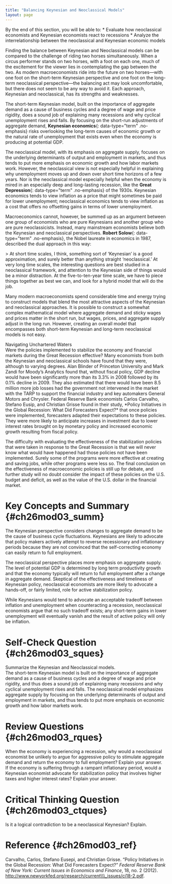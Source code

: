 ```yaml
---
title: "Balancing Keynesian and Neoclassical Models"
layout: page
---
```



<div data-type="abstract" markdown="1">
By the end of this section, you will be able to:
* Evaluate how neoclassical economists and Keynesian economists react to recessions
* Analyze the interrelationship between the neoclassical and Keynesian economic models

</div>

Finding the balance between Keynesian and Neoclassical models can be compared to the challenge of riding two horses simultaneously. When a circus performer stands on two horses, with a foot on each one, much of the excitement for the viewer lies in contemplating the gap between the two. As modern macroeconomists ride into the future on two horses—with one foot on the short-term Keynesian perspective and one foot on the long-term neoclassical perspective—the balancing act may look uncomfortable, but there does not seem to be any way to avoid it. Each approach, Keynesian and neoclassical, has its strengths and weaknesses.

The short-term Keynesian model, built on the importance of aggregate demand as a cause of business cycles and a degree of wage and price rigidity, does a sound job of explaining many recessions and why cyclical unemployment rises and falls. By focusing on the short-run adjustments of aggregate demand, **Keynesian economics**{: data-type="term" .no-emphasis} risks overlooking the long-term causes of economic growth or the natural rate of unemployment that exists even when the economy is producing at potential GDP.

The neoclassical model, with its emphasis on aggregate supply, focuses on the underlying determinants of output and employment in markets, and thus tends to put more emphasis on economic growth and how labor markets work. However, the neoclassical view is not especially helpful in explaining why unemployment moves up and down over short time horizons of a few years. Nor is the neoclassical model especially helpful when the economy is mired in an especially deep and long-lasting recession, like the **Great Depression**{: data-type="term" .no-emphasis} of the 1930s. Keynesian economics tends to view inflation as a price that might sometimes be paid for lower unemployment; neoclassical economics tends to view inflation as a cost that offers no offsetting gains in terms of lower unemployment.

Macroeconomics cannot, however, be summed up as an argument between one group of economists who are pure Keynesians and another group who are pure neoclassicists. Instead, many mainstream economists believe both the Keynesian and neoclassical perspectives. **Robert Solow**{: data-type="term" .no-emphasis}, the Nobel laureate in economics in 1987, described the dual approach in this way:

\> At short time scales, I think, something sort of ‘Keynesian’ is a good approximation, and surely better than anything straight ‘neoclassical.’ At very long time scales, the interesting questions are best studied in a neoclassical framework, and attention to the Keynesian side of things would be a minor distraction. At the five-to-ten-year time scale, we have to piece things together as best we can, and look for a hybrid model that will do the job.

Many modern macroeconomists spend considerable time and energy trying to construct models that blend the most attractive aspects of the Keynesian and neoclassical approaches. It is possible to construct a somewhat complex mathematical model where aggregate demand and sticky wages and prices matter in the short run, but wages, prices, and aggregate supply adjust in the long run. However, creating an overall model that encompasses both short-term Keynesian and long-term neoclassical models is not easy.

<div data-type="note" data-has-label="true" id="ch26mod03_bring" class="note economics bringhome" data-label="" markdown="1">
<div data-type="title" class="title">
Navigating Unchartered Waters
</div>
Were the policies implemented to stabilize the economy and financial markets during the Great Recession effective? Many economists from both the Keynesian and neoclassical schools have found that they were, although to varying degrees. Alan Blinder of Princeton University and Mark Zandi for Moody’s Analytics found that, without fiscal policy, GDP decline would have been significantly more than its 3.3% in 2008 followed by its 0.1% decline in 2009. They also estimated that there would have been 8.5 million more job losses had the government not intervened in the market with the TARP to support the financial industry and key automakers General Motors and Chrysler. Federal Reserve Bank economists Carlos Carvalho, Stefano Eusip, and Christian Grisse found in their study, *Policy Initiatives in the Global Recession: What Did Forecasters Expect?* that once policies were implemented, forecasters adapted their expectations to these policies. They were more likely to anticipate increases in investment due to lower interest rates brought on by monetary policy and increased economic growth resulting from fiscal policy.

The difficulty with evaluating the effectiveness of the stabilization policies that were taken in response to the Great Recession is that we will never know what would have happened had those policies not have been implemented. Surely some of the programs were more effective at creating and saving jobs, while other programs were less so. The final conclusion on the effectiveness of macroeconomic policies is still up for debate, and further study will no doubt consider the impact of these policies on the U.S. budget and deficit, as well as the value of the U.S. dollar in the financial market.

</div>

# Key Concepts and Summary   {#ch26mod03_summ}

The Keynesian perspective considers changes to aggregate demand to be the cause of business cycle fluctuations. Keynesians are likely to advocate that policy makers actively attempt to reverse recessionary and inflationary periods because they are not convinced that the self-correcting economy can easily return to full employment.

The neoclassical perspective places more emphasis on aggregate supply. The level of potential GDP is determined by long term productivity growth and that the economy typically will return to full employment after a change in aggregate demand. Skeptical of the effectiveness and timeliness of Keynesian policy, neoclassical economists are more likely to advocate a hands-off, or fairly limited, role for active stabilization policy.

While Keynesians would tend to advocate an acceptable tradeoff between inflation and unemployment when counteracting a recession, neoclassical economists argue that no such tradeoff exists; any short-term gains in lower unemployment will eventually vanish and the result of active policy will only be inflation.

# Self-Check Question   {#ch26mod03_sques}

<div data-type="exercise" class="exercise" id="ch26mod03_sques01">
<div data-type="problem" class="problem" id="ch26mod03_squesp01" markdown="1">
Summarize the Keynesian and Neoclassical models.

</div>
<div data-type="solution" class="solution" id="ch26mod03_sques01s" markdown="1">
The short-term Keynesian model is built on the importance of aggregate demand as a cause of business cycles and a degree of wage and price rigidity, and thus does a sound job of explaining many recessions and why cyclical unemployment rises and falls. The neoclassical model emphasizes aggregate supply by focusing on the underlying determinants of output and employment in markets, and thus tends to put more emphasis on economic growth and how labor markets work.

</div>
</div>

# Review Questions   {#ch26mod03_rques}

<div data-type="exercise" class="exercise" id="ch26mod03_rques01">
<div data-type="problem" class="problem" id="ch26mod03_rquesp01" markdown="1">
When the economy is experiencing a recession, why would a neoclassical economist be unlikely to argue for aggressive policy to stimulate aggregate demand and return the economy to full employment? Explain your answer.

</div>
</div>

<div data-type="exercise" class="exercise" id="ch26mod03_rques02">
<div data-type="problem" class="problem" id="ch26mod03_rquesp02" markdown="1">
If the economy is suffering through a rampant inflationary period, would a Keynesian economist advocate for stabilization policy that involves higher taxes and higher interest rates? Explain your answer.

</div>
</div>

# Critical Thinking Question   {#ch26mod03_ctques}

<div data-type="exercise" class="exercise" id="ch26mod03_ctques01">
<div data-type="problem" class="problem" id="ch26mod03_ctquesp01" markdown="1">
Is it a logical contradiction to be a neoclassical Keynesian? Explain.

</div>
</div>

# Reference   {#ch26mod03_ref}

Carvalho, Carlos, Stefano Eusepi, and Christian Grisse. “Policy Initiatives in the Global Recession: What Did Forecasters Expect?” *Federal Reserve Bank of New York: Current Issues in Economics and Finance*, 18, no. 2 (2012). http://www.newyorkfed.org/research/current\\\_issues/ci18-2.pdf.

